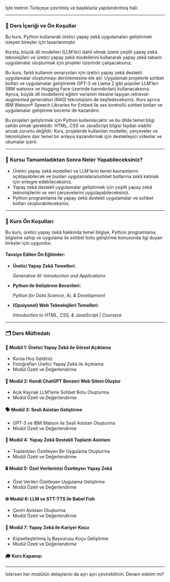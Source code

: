 İşte metnin Türkçeye çevrilmiş ve başlıklarla yapılandırılmış hali:

---

### 🧾 Ders İçeriği ve Ön Koşullar

Bu kurs, Python kullanarak üretici yapay zekâ uygulamaları geliştirmek isteyen bireyler için tasarlanmıştır.

Kursta, büyük dil modelleri (LLM'ler) dahil olmak üzere çeşitli yapay zekâ teknolojileri ve üretici yapay zekâ modellerini kullanarak yapay zekâ tabanlı uygulamalar oluşturmak için projeler üzerinde çalışacaksınız.

Bu kurs, farklı kullanım senaryoları için üretici yapay zekâ destekli uygulamalar oluşturmayı derinlemesine ele alır. Uygulamalı projelerle sohbet botları ve uygulamalar geliştirerek GPT-3 ve Llama 2 gibi popüler LLM’leri (IBM watsonx ve Hugging Face üzerinde barındırılan) kullanacaksınız. Ayrıca, büyük dil modellerini eğitim verisinin ötesine taşıyan *retrieval-augmented generation (RAG)* teknolojisini de keşfedeceksiniz. Kurs ayrıca IBM Watson® Speech Libraries for Embed ile ses kontrollü sohbet botları ve uygulamalar geliştirme becerisi de kazandırır.

Bu projeleri geliştirmek için Python kullanılacaktır ve bu dilde temel bilgi sahibi olmak gereklidir. HTML, CSS ve JavaScript bilgisi faydalı olabilir ancak zorunlu değildir. Kurs, projelerde kullanılan modeller, çerçeveler ve teknolojilere dair temel bir anlayış kazandırmak için destekleyici videolar ve okumalar içerir.

---

### 🎯 Kursu Tamamladıktan Sonra Neler Yapabileceksiniz?

* Üretici yapay zekâ modelleri ve LLM'lerin temel kavramlarını açıklayabilecek ve bunları uygulamalara/sohbet botlarına zekâ katmak için entegre edebileceksiniz.
* Yapay zekâ destekli uygulamalar geliştirmek için çeşitli yapay zekâ teknolojilerini ve veri çerçevelerini uygulayabileceksiniz.
* Python programlama ile yapay zekâ destekli uygulamalar ve sohbet botları oluşturabileceksiniz.

---

### 🧩 Kurs Ön Koşulları

Bu kurs, üretici yapay zekâ hakkında temel bilgiye, Python programlama bilgisine sahip ve uygulama ile sohbet botu geliştirme konusunda ilgi duyan bireyler için uygundur.

#### Tavsiye Edilen Ön Eğitimler:

* **Üretici Yapay Zekâ Temelleri:**

  *Generative AI: Introduction and Applications*
* **Python ile Geliştirme Becerileri:**

  *Python for Data Science, AI, & Development*
* **(Opsiyonel) Web Teknolojileri Temelleri:**

  *Introduction to HTML, CSS, & JavaScript | Coursera*

---

### 🗂️ Ders Müfredatı

#### 📸 Modül 1: Üretici Yapay Zekâ ile Görsel Açıklama

* Kursa Hoş Geldiniz
* Fotoğrafları Üretici Yapay Zekâ ile Açıklama
* Modül Özeti ve Değerlendirme

#### 💬 Modül 2: Kendi ChatGPT Benzeri Web Siteni Oluştur

* Açık Kaynak LLM'lerle Sohbet Botu Oluşturma
* Modül Özeti ve Değerlendirme

#### 🗣️ Modül 3: Sesli Asistan Geliştirme

* GPT-3 ve IBM Watson ile Sesli Asistan Oluşturma
* Modül Özeti ve Değerlendirme

#### 📝 Modül 4: Yapay Zekâ Destekli Toplantı Asistanı

* Toplantıları Özetleyen Bir Uygulama Oluşturma
* Modül Özeti ve Değerlendirme

#### 🔒 Modül 5: Özel Verilerinizi Özetleyen Yapay Zekâ

* Özel Verileri Özetleyen Uygulama Geliştirme
* Modül Özeti ve Değerlendirme

#### 🌐 Modül 6: LLM ve STT-TTS ile Babel Fish

* Çeviri Asistanı Oluşturma
* Modül Özeti ve Değerlendirme

#### 💼 Modül 7: Yapay Zekâ ile Kariyer Koçu

* Kişiselleştirilmiş İş Başvurusu Koçu Geliştirme
* Modül Özeti ve Değerlendirme

#### 🎓 Kurs Kapanışı

---

İstersen her modülün detaylarını da ayrı ayrı çevirebilirim. Devam edelim mi?
